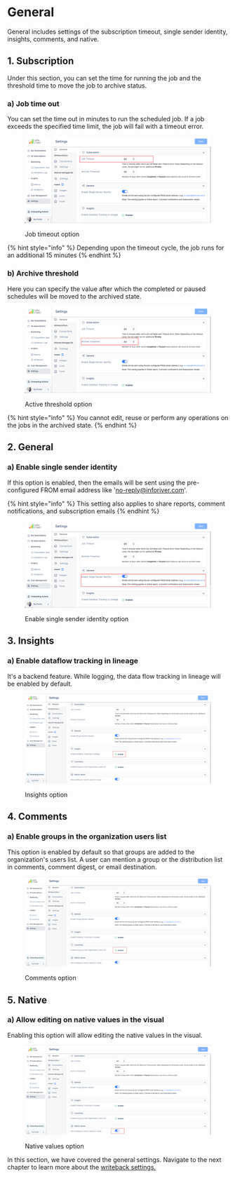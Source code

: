 # General

General includes settings of the subscription timeout, single sender identity, insights, comments, and native.

## 1. Subscription

Under this section, you can set the time for running the job and the threshold time to move the job to archive status.

### a) Job time out&#x20;

You can set the time out in minutes to run the scheduled job. If a job exceeds the specified time limit, the job will fail with a timeout error.

<figure><img src="../../../.gitbook/assets/General (2).png" alt=""><figcaption><p>Job timeout option</p></figcaption></figure>

{% hint style="info" %}
Depending upon the timeout cycle, the job runs for an additional 15 minutes
{% endhint %}

### b) Archive threshold&#x20;

Here you can specify the value after which the completed or paused schedules will be moved to the archived state.

<figure><img src="../../../.gitbook/assets/General (1).png" alt=""><figcaption><p>Active threshold option</p></figcaption></figure>

{% hint style="info" %}
You cannot edit, reuse or perform any operations on the jobs in the archived state.
{% endhint %}

## 2. General

### a) Enable single sender identity

If this option is enabled, then the emails will be sent using the pre-configured FROM email address like 'no-reply@inforiver.com'.&#x20;

{% hint style="info" %}
This setting also applies to share reports, comment notifications, and subscription emails
{% endhint %}

<figure><img src="../../../.gitbook/assets/Single.png" alt=""><figcaption><p>Enable single sender identity option</p></figcaption></figure>

## 3. Insights

### a) Enable dataflow tracking in lineage

It's a backend feature. While logging, the data flow tracking in lineage will be enabled by default.&#x20;

<figure><img src="../../../.gitbook/assets/insights-settings.png" alt=""><figcaption><p>Insights option</p></figcaption></figure>

## 4. Comments

### a) Enable groups in the organization users list

This option is enabled by default so that groups are added to the organization's users list. A user can mention a group or the distribution list in comments, comment digest, or email destination.&#x20;

<figure><img src="../../../.gitbook/assets/comments-setting.png" alt=""><figcaption><p>Comments option</p></figcaption></figure>

## 5. Native

### a) Allow editing on native values in the visual

Enabling this option will allow editing the native values in the visual.

<figure><img src="../../../.gitbook/assets/native-settings.png" alt=""><figcaption><p>Native values option</p></figcaption></figure>

In this section, we have covered the general settings. Navigate to the next chapter to learn more about the [writeback settings.](writeback-sync.md)
